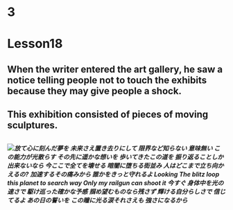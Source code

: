 # 3
# Lesson18
## When the writer entered the art gallery, he saw a notice telling people not to touch the exhibits because they may give people a shock.
## This exhibition consisted of pieces of moving sculptures.
## 
## 
## 
## 
## 
## 
## 
## 
## 
## 
## 
## 
## 
## 
## 
## 
## 
## 
## 
## 
## 
## 
## 
## 
## 
## 
## 
## 
## 
## 
## 
##### ![放て心に刻んだ夢を     未来さえ置き去りにして     限界など知らない     意味無い     この能力が光散らす     その先に遥かな想いを     歩いてきたこの道を     振り返ることしか     出来ないなら     今ここで全てを壊せる     暗闇に堕ちる街並み     人はどこまで立ち向かえるの?     加速するその痛みから     誰かをきっと守れるよ     Looking     The blitz loop this planet to search way     Only my railgun can shoot it 今すぐ     身体中を光の速さで     駆け巡った確かな予感     掴め望むものなら残さず     輝ける自分らしさで     信じてるよ     あの日の誓いを     この瞳に光る涙それさえも     強さになるから](https://github.com/HeJiaMu/hiamu.NCE.sw/assets/118696799/7dcb95f2-154a-456d-a29c-d2fda6dd0c2c)
